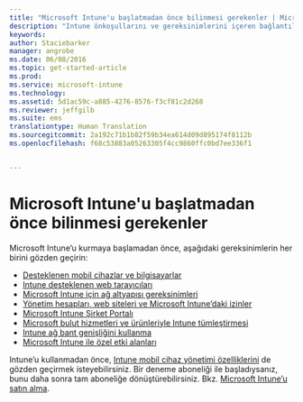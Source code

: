```yaml
---
title: "Microsoft Intune'u başlatmadan önce bilinmesi gerekenler | Microsoft Intune"
description: "Intune önkoşullarını ve gereksinimlerini içeren bağlantıların bulunduğu sayfa"
keywords: 
author: Staciebarker
manager: angrobe
ms.date: 06/08/2016
ms.topic: get-started-article
ms.prod: 
ms.service: microsoft-intune
ms.technology: 
ms.assetid: 5d1ac59c-a885-4276-8576-f3cf81c2d268
ms.reviewer: jeffgilb
ms.suite: ems
translationtype: Human Translation
ms.sourcegitcommit: 2a192c71b1b82f59b34ea614d09d895174f8112b
ms.openlocfilehash: f68c53883a05263305f4cc9860ffc0bd7ee336f1


---
```


# Microsoft Intune'u başlatmadan önce bilinmesi gerekenler

Microsoft Intune’u kurmaya başlamadan önce, aşağıdaki gereksinimlerin her birini gözden geçirin:

- [Desteklenen mobil cihazlar ve bilgisayarlar](supported-mobile-devices-and-computers.md)
- [Intune desteklenen web tarayıcıları](supported-web-browsers.md)
- [Microsoft Intune için ağ altyapısı gereksinimleri](network-infrastructure-requirements-for-microsoft-intune.md)
- [Yönetim hesapları, web siteleri ve Microsoft Intune’daki izinler](administrative-accounts-websites-perms.md)
- [Microsoft Intune Şirket Portalı](microsoft-intune-company-portal.md)
- [Microsoft bulut hizmetleri ve ürünleriyle Intune tümleştirmesi](integration-with-cloud-services.md)
- [Intune ağ bant genişliğini kullanma](network-bandwidth-use.md)
- [Microsoft Intune ile özel etki alanları](domain-names-for-microsoft-intune.md)


Intune’u kullanmadan önce, [Intune mobil cihaz yönetimi özelliklerini](/intune/get-started/mobile-device-management-capabilities-in-microsoft-intune) de gözden geçirmek isteyebilirsiniz. Bir deneme aboneliği ile başladıysanız, bunu daha sonra tam aboneliğe dönüştürebilirsiniz. Bkz. [Microsoft Intune’u satın alma](http://www.microsoft.com/en-us/server-cloud/products/microsoft-intune/Purchasing.aspx).



<!--HONumber=Jul16_HO4-->


